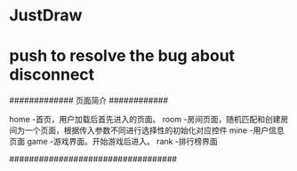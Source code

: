 # JustDraw
# push to resolve the bug about disconnect

############# 页面简介 ############

  home -首页，用户加载后首先进入的页面。
  room -房间页面，随机匹配和创建房间为一个页面，根据传入参数不同进行选择性的初始化对应控件
  mine -用户信息页面
  game -游戏界面。开始游戏后进入。
  rank -排行榜界面


##################################